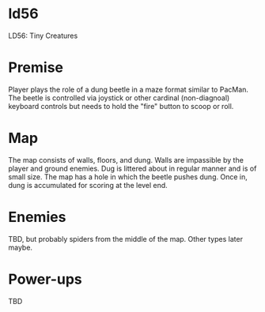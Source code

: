 # ld56
LD56: Tiny Creatures

# Premise
Player plays the role of a dung beetle in a maze format similar to PacMan.
The beetle is controlled via joystick or other cardinal (non-diagnoal) 
keyboard controls but needs to hold the "fire" button to scoop or roll.

# Map
The map consists of walls, floors, and dung.  Walls are impassible by
the player and ground enemies.  Dug is littered about in regular manner
and is of small size.  The map has a hole in which the beetle pushes dung.
Once in, dung is accumulated for scoring at the level end.

# Enemies
TBD, but probably spiders from the middle of the map.  Other types later
maybe.

# Power-ups
TBD
